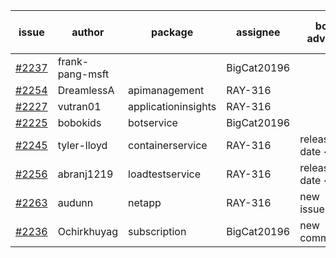 | issue | author | package | assignee | bot advice | created date of issue | target release date | date from target |
| ------ | ------ | ------ | ------ | ------ | ------ | ------ | :-----: |
| [#2237](https://github.com/Azure/sdk-release-request/issues/2237) | frank-pang-msft |   | BigCat20196 |   | 11-19 | 12-02 |   |
| [#2254](https://github.com/Azure/sdk-release-request/issues/2254) | DreamlessA | apimanagement | RAY-316 |   | 11-24 | 12-08 |   |
| [#2227](https://github.com/Azure/sdk-release-request/issues/2227) | vutran01 | applicationinsights | RAY-316 |   | 11-17 | 12-01 |   |
| [#2225](https://github.com/Azure/sdk-release-request/issues/2225) | bobokids | botservice | BigCat20196 |   | 11-17 | 11-24 |   |
| [#2245](https://github.com/Azure/sdk-release-request/issues/2245) | tyler-lloyd | containerservice | RAY-316 |   release date < 2 ! <br> | 11-19 | 11-29 | 1 |
| [#2256](https://github.com/Azure/sdk-release-request/issues/2256) | abranj1219 | loadtestservice | RAY-316 |   release date < 2 ! <br> | 11-24 | 11-30 | 2 |
| [#2263](https://github.com/Azure/sdk-release-request/issues/2263) | audunn | netapp | RAY-316 | new issue ! <br> | 11-26 | 12-20 |   |
| [#2236](https://github.com/Azure/sdk-release-request/issues/2236) | Ochirkhuyag | subscription | BigCat20196 | new comment.  <br> | 11-19 | 12-10 |   |
